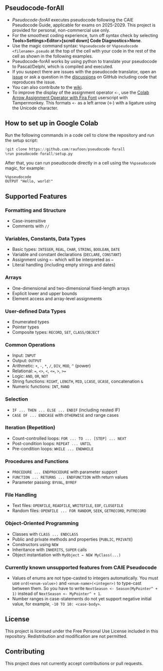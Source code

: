## Pseudocode-forAll 
- *Pseudocode-forAll* executes pseudocode following the CAIE Pseudocode Guide, applicable for exams on 2025-2029. This project is provided for personal, non-commercial use only.
- For the smoothest coding experience, turn off syntax check by selecting **Tools>Settings>Editor>[scroll down] Code Diagnostics>None**.
- Use the magic command syntax: `%%pseudocode` or `%%pseudocode <filename>.pseudo` at the top of the cell with your code in the rest of the cell as shown in the following examples.
- Pseudocode-forAll works by using python to translate your pseudocode to Pascal/Delphi, which is compiled and executed.
- If you suspect there are issues with the pseudocode translator, open an [issue](https://github.com/raufoon/pseudocode-forall/issues) or ask a question in the [discussions](https://github.com/raufoon/pseudocode-forall/discussions) on GitHub including code that reproduces the issue.
- You can also contribute to the [wiki](https://github.com/raufoon/pseudocode-forall/wiki).
- To improve the display of the assignment operator `<-`, use the [Colab Arrow Assignment Operator with Fira Font](https://greasyfork.org/en/scripts/542951-colab-arrow-assignment-operator-with-fira-font) userscript with Tampermonkey. This formats `<-` as a left arrow (←) with a ligature using the Unicode character.

## How to set up in Google Colab

Run the following commands in a code cell to clone the repository and run the setup script:

```python
!git clone https://github.com/raufoon/pseudocode-forall
%run pseudocode-forall/setup.py
````

After that, you can run pseudocode directly in a cell using the `%%pseudocode` magic, for example:

```pseudocode
%%pseudocode
OUTPUT "Hello, world!"
```

## Supported Features

### Formatting and Structure
* Case-insensitive
* Comments with `//`

### Variables, Constants, Data Types

* Basic types: `INTEGER`, `REAL`, `CHAR`, `STRING`, `BOOLEAN`, `DATE`
* Variable and constant declarations (`DECLARE`, `CONSTANT`)
* Assignment using `<-` which will be interpreted as `←`
* Literal handling (including empty strings and dates)

### Arrays

* One-dimensional and two-dimensional fixed-length arrays
* Explicit lower and upper bounds
* Element access and array-level assignments

### User-defined Data Types

* Enumerated types
* Pointer types
* Composite types: `RECORD`, `SET`, `CLASS/OBJECT`

### Common Operations

* Input: `INPUT`
* Output: `OUTPUT`
* Arithmetic: `+`, `-`, `*`, `/`, `DIV`, `MOD`, `^` (power)
* Relational: `=`, `<>`, `<`, `<=`, `>`, `>=`
* Logic: `AND`, `OR`, `NOT`
* String functions: `RIGHT`, `LENGTH`, `MID`, `LCASE`, `UCASE`, concatenation `&`
* Numeric functions: `INT`, `RAND`

### Selection

* `IF ... THEN ... ELSE ... ENDIF` (including nested IF)
* `CASE OF ... ENDCASE` with `OTHERWISE` and range cases

### Iteration (Repetition)

* Count-controlled loops: `FOR ... TO ... [STEP] ... NEXT`
* Post-condition loops: `REPEAT ... UNTIL`
* Pre-condition loops: `WHILE ... ENDWHILE`

### Procedures and Functions

* `PROCEDURE ... ENDPROCEDURE` with parameter support
* `FUNCTION ... RETURNS ... ENDFUNCTION` with return values
* Parameter passing: `BYVAL`, `BYREF`

### File Handling

* Text files: `OPENFILE`, `READFILE`, `WRITEFILE`, `EOF`, `CLOSEFILE`
* Random files: `OPENFILE ... FOR RANDOM`, `SEEK`, `GETRECORD`, `PUTRECORD`

### Object-Oriented Programming

* Classes with `CLASS ... ENDCLASS`
* Public and private methods and properties (`PUBLIC`, `PRIVATE`)
* Constructors using `NEW`
* Inheritance with `INHERITS`, `SUPER` calls
* Object instantiation with `MyObject ← NEW MyClass(...)`

### Currently known unsupported features from CAIE Pseudocode

* Values of enums are not type-casted to integers automatically. You must use `ord(<enum-value>)` and `<enum-name>(<integer>)` to type-cast between them. So you have to write `NextSeason <- Season(MyPointer^ + 1)` instead of `NextSeason <- MyPointer^ + 1`.
* Number ranges in case-statements do not yet support negative initial value, for example, `-10 TO 10: <case-body>`.

## License

This project is licensed under the Free Personal Use License included in this repository. Redistribution and modification are not permitted.

## Contributing

This project does not currently accept contributions or pull requests.


